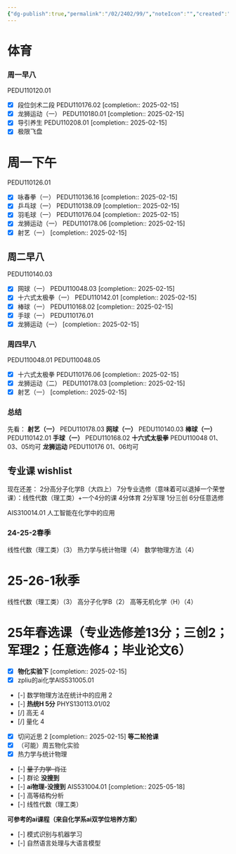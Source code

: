 ```yaml
---
{"dg-publish":true,"permalink":"/02/2402/99/","noteIcon":"","created":"2025-01-31T00:35","updated":"2025-07-01T13:38"}
---
```


# 体育
### 周一早八
PEDU110120.01
- [x] 段位剑术二段
	PEDU110176.02 [completion:: 2025-02-15]
- [x] 龙狮运动（一）
	PEDU110180.01 [completion:: 2025-02-15]
- [x] 导引养生
	PEDU110208.01 [completion:: 2025-02-15]
- [x] 极限飞盘
# 周一下午
PEDU110126.01
- [x] 咏春拳（一）
	PEDU110136.16 [completion:: 2025-02-15]
- [x] 乒乓球（一）
	PEDU110138.09 [completion:: 2025-02-15]
- [x] 羽毛球（一）
	PEDU110176.04 [completion:: 2025-02-15]
- [x] 龙狮运动（一）
	PEDU110178.06 [completion:: 2025-02-15]
- [x] 射艺（一） [completion:: 2025-02-15]

## 周二早八
PEDU110140.03
- [x] 网球（一）
	PEDU110048.03 [completion:: 2025-02-15]
- [x] 十六式太极拳（一）
	PEDU110142.01 [completion:: 2025-02-15]
- [x] 棒球（一）
	PEDU110168.02 [completion:: 2025-02-15]
- [x] 手球（一）
PEDU110176.01 
- [x] 龙狮运动（一） [completion:: 2025-02-15]

### 周四早八
PEDU110048.01
PEDU110048.05
- [x] 十六式太极拳
	PEDU110176.06 [completion:: 2025-02-15]
- [x] 龙狮运动（二）
	PEDU110178.03 [completion:: 2025-02-15]
- [x] 射艺（一） [completion:: 2025-02-15]

### 总结
先看：
**射艺（一）**
PEDU110178.03
**网球（一）**
PEDU110140.03
**棒球（一）**
PEDU110142.01
**手球（一）**
PEDU110168.02
**十六式太极拳**
PEDU110048
01、03、05均可
**龙狮运动**
PEDU110176
01、06均可

## 专业课 wishlist
现在还差：
2分高分子化学B（大四上）
7分专业选修（意味着可以退掉一个荣誉课）：线性代数（理工类）+一个4分的课
4分体育
2分军理
1分三创
6分任意选修

AIS310014.01 人工智能在化学中的应用


### 24-25-2春季
线性代数（理工类）（3）
热力学与统计物理（4）
数学物理方法（4）

# 25-26-1秋季
线性代数（理工类）（3）
高分子化学B（2）
高等无机化学（H）（4）
# 25年春选课（专业选修差13分；三创2；军理2；任意选修4；毕业论文6）

- [x] **物化实验下** [completion:: 2025-02-15]
- [x] zpliu的ai化学AIS531005.01
- [-] 数学物理方法在统计中的应用 2
- [-] **热统H 5分** PHYS130113.01/02
- [/] 高无 4
- [/] 量化 4
- [x] 切问近思 2  [completion:: 2025-02-15]
**等二轮抢课**
- [x] （可能）周五物化实验
- [x] 热力学与统计物理
- [-] ~~量子力学-肖江~~
- [-] 群论
**没搜到**
- [-] **ai物理-没搜到** AIS531004.01 [completion:: 2025-05-18]
- [-] 高等结构分析
- [-] 线性代数（理工类）

**可参考的ai课程（来自化学系ai双学位培养方案）**
- [-] 模式识别与机器学习
- [-] 自然语言处理与大语言模型
